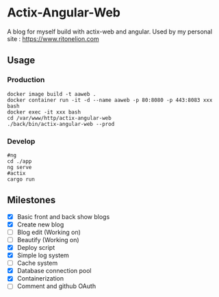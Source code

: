 # Actix-Angular-Web

A blog for myself build with actix-web and angular.
Used by my personal site : https://www.ritonelion.com

## Usage

### Production

```shell
docker image build -t aaweb .
docker container run -it -d --name aaweb -p 80:8080 -p 443:8083 xxx bash
docker exec -it xxx bash
cd /var/www/http/actix-angular-web
./back/bin/actix-angular-web --prod
```

### Develop

```shell
#ng
cd ./app
ng serve
#actix
cargo run
```

## Milestones

- [x] Basic front and back show blogs
- [x] Create new blog
- [ ] Blog edit (Working on)
- [ ] Beautify (Working on)
- [x] Deploy script
- [x] Simple log system
- [ ] Cache system
- [x] Database connection pool
- [x] Containerization
- [ ] Comment and github OAuth

### 
